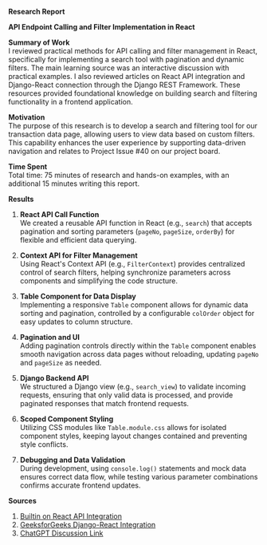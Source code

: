 **Research Report**

**API Endpoint Calling and Filter Implementation in React**

**Summary of Work**  
I reviewed practical methods for API calling and filter management in React, specifically for implementing a search tool with pagination and dynamic filters. The main learning source was an interactive discussion with practical examples. I also reviewed articles on React API integration and Django-React connection through the Django REST Framework. These resources provided foundational knowledge on building search and filtering functionality in a frontend application.

**Motivation**  
The purpose of this research is to develop a search and filtering tool for our transaction data page, allowing users to view data based on custom filters. This capability enhances the user experience by supporting data-driven navigation and relates to Project Issue #40 on our project board.

**Time Spent**  
Total time: 75 minutes of research and hands-on examples, with an additional 15 minutes writing this report.

**Results**  

1. **React API Call Function**  
   We created a reusable API function in React (e.g., `search`) that accepts pagination and sorting parameters (`pageNo`, `pageSize`, `orderBy`) for flexible and efficient data querying.

2. **Context API for Filter Management**  
   Using React's Context API (e.g., `FilterContext`) provides centralized control of search filters, helping synchronize parameters across components and simplifying the code structure.

3. **Table Component for Data Display**  
   Implementing a responsive `Table` component allows for dynamic data sorting and pagination, controlled by a configurable `colOrder` object for easy updates to column structure.

4. **Pagination and UI**  
   Adding pagination controls directly within the `Table` component enables smooth navigation across data pages without reloading, updating `pageNo` and `pageSize` as needed.

5. **Django Backend API**  
   We structured a Django view (e.g., `search_view`) to validate incoming requests, ensuring that only valid data is processed, and provide paginated responses that match frontend requests.

6. **Scoped Component Styling**  
   Utilizing CSS modules like `Table.module.css` allows for isolated component styles, keeping layout changes contained and preventing style conflicts.

7. **Debugging and Data Validation**  
   During development, using `console.log()` statements and mock data ensures correct data flow, while testing various parameter combinations confirms accurate frontend updates.

**Sources**  
1. [Builtin on React API Integration](https://builtin.com/software-engineering-perspectives/react-api)  
2. [GeeksforGeeks Django-React Integration](https://www.geeksforgeeks.org/integrating-django-with-reactjs-using-django-rest-framework/)  
3. [ChatGPT Discussion Link](https://chatgpt.com/share/6722fbad-b624-8006-97c3-77ba2f1a7dd6)